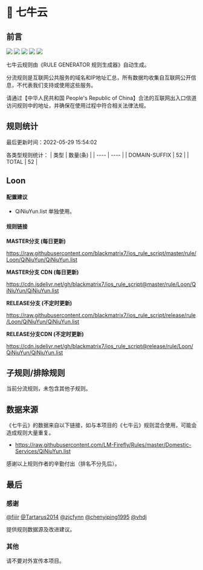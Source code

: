 # 🧸 七牛云

## 前言

![](https://shields.io/badge/-移除重复规则-ff69b4) ![](https://shields.io/badge/-DOMAIN与DOMAIN--SUFFIX合并-green) ![](https://shields.io/badge/-DOMAIN--SUFFIX间合并-critical) ![](https://shields.io/badge/-DOMAIN--SUFFIX与DOMAIN--KEYWORD合并-blue) ![](https://shields.io/badge/-IP--CIDR(6)合并-blueviolet) 

七牛云规则由《RULE GENERATOR 规则生成器》自动生成。

分流规则是互联网公共服务的域名和IP地址汇总，所有数据均收集自互联网公开信息，不代表我们支持或使用这些服务。

请通过【中华人民共和国 People's Republic of China】合法的互联网出入口信道访问规则中的地址，并确保在使用过程中符合相关法律法规。

## 规则统计

最后更新时间：2022-05-29 15:54:02

各类型规则统计：
| 类型 | 数量(条)  | 
| ---- | ----  |
| DOMAIN-SUFFIX | 52  | 
| TOTAL | 52  | 


## Loon 

#### 配置建议
- QiNiuYun.list 单独使用。

#### 规则链接
**MASTER分支 (每日更新)**

https://raw.githubusercontent.com/blackmatrix7/ios_rule_script/master/rule/Loon/QiNiuYun/QiNiuYun.list

**MASTER分支 CDN (每日更新)**

https://cdn.jsdelivr.net/gh/blackmatrix7/ios_rule_script@master/rule/Loon/QiNiuYun/QiNiuYun.list

**RELEASE分支 (不定时更新)**

https://raw.githubusercontent.com/blackmatrix7/ios_rule_script/release/rule/Loon/QiNiuYun/QiNiuYun.list

**RELEASE分支CDN (不定时更新)**

https://cdn.jsdelivr.net/gh/blackmatrix7/ios_rule_script@release/rule/Loon/QiNiuYun/QiNiuYun.list

## 子规则/排除规则


当前分流规则，未包含其他子规则。

## 数据来源

《七牛云》的数据来自以下链接，如与本项目的《七牛云》规则混合使用，可能会造成规则大量重复。

- https://raw.githubusercontent.com/LM-Firefly/Rules/master/Domestic-Services/QiNiuYun.list


感谢以上规则作者的辛勤付出（排名不分先后）。

## 最后

### 感谢

[@fiiir](https://github.com/fiiir) [@Tartarus2014](https://github.com/Tartarus2014) [@zjcfynn](https://github.com/zjcfynn) [@chenyiping1995](https://github.com/chenyiping1995) [@vhdj](https://github.com/vhdj)

提供规则数据源及改进建议。

### 其他

请不要对外宣传本项目。
